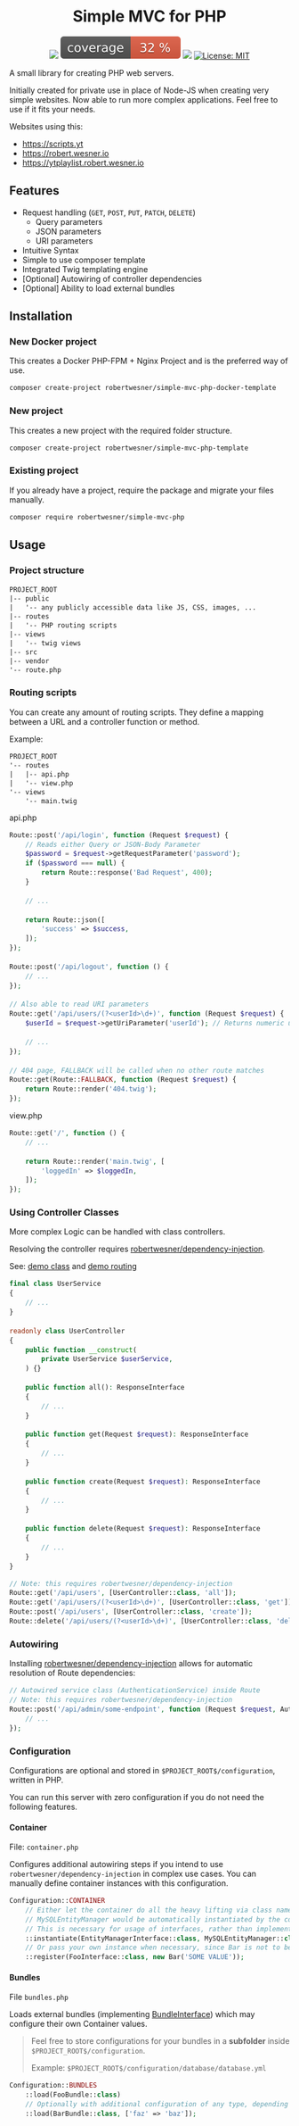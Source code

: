 <h1 align="center">
Simple MVC for PHP
</h1>

<div align="center">

![](https://github.com/RobertWesner/simple-mvc-php/actions/workflows/tests.yml/badge.svg)
![](https://raw.githubusercontent.com/RobertWesner/simple-mvc-php/image-data/coverage.svg)
![](https://img.shields.io/github/v/release/RobertWesner/simple-mvc-php)
[![License: MIT](https://img.shields.io/github/license/RobertWesner/simple-mvc-php)](../../raw/main/LICENSE.txt)

</div>

A small library for creating PHP web servers.

Initially created for private use in place of Node-JS when creating very simple websites.
Now able to run more complex applications.
Feel free to use if it fits your needs.

Websites using this:
- https://scripts.yt
- https://robert.wesner.io
- https://ytplaylist.robert.wesner.io

## Features

- Request handling (`GET`, `POST`, `PUT`, `PATCH`, `DELETE`)
  - Query parameters
  - JSON parameters
  - URI parameters
- Intuitive Syntax
- Simple to use composer template
- Integrated Twig templating engine
- [Optional] Autowiring of controller dependencies
- [Optional] Ability to load external bundles

## Installation

### New Docker project

This creates a Docker PHP-FPM + Nginx Project and is the preferred way of use.

```bash
composer create-project robertwesner/simple-mvc-php-docker-template
```

### New project

This creates a new project with the required folder structure.

```bash
composer create-project robertwesner/simple-mvc-php-template
```

### Existing project

If you already have a project, require the package and migrate your files manually.

```bash
composer require robertwesner/simple-mvc-php
```

## Usage

### Project structure

```
PROJECT_ROOT
|-- public
|   '-- any publicly accessible data like JS, CSS, images, ...
|-- routes
|   '-- PHP routing scripts
|-- views
|   '-- twig views
|-- src
|-- vendor
'-- route.php
```

### Routing scripts

You can create any amount of routing scripts.
They define a mapping between a URL and a controller function or method.

Example:

```
PROJECT_ROOT
'-- routes
|   |-- api.php
|   '-- view.php
'-- views
    '-- main.twig
```

api.php

```php
Route::post('/api/login', function (Request $request) {
    // Reads either Query or JSON-Body Parameter
    $password = $request->getRequestParameter('password');
    if ($password === null) {
        return Route::response('Bad Request', 400);
    }

    // ...
    
    return Route::json([
        'success' => $success,
    ]);
});

Route::post('/api/logout', function () {
    // ...
});

// Also able to read URI parameters
Route::get('/api/users/(?<userId>\d+)', function (Request $request) {
    $userId = $request->getUriParameter('userId'); // Returns numeric userId from capture group

    // ...
});

// 404 page, FALLBACK will be called when no other route matches
Route::get(Route::FALLBACK, function (Request $request) {
    return Route::render('404.twig');
});
```

view.php
```php
Route::get('/', function () {
    // ...

    return Route::render('main.twig', [
        'loggedIn' => $loggedIn,
    ]);
});
```

### Using Controller Classes

More complex Logic can be handled with class controllers.

Resolving the controller requires [robertwesner/dependency-injection](https://github.com/RobertWesner/dependency-injection).

See: [demo class](./tests/Route/Class/Controller/UserController.php) and [demo routing](./tests/Route/Class/routes/user.php)

```php
final class UserService
{
    // ...
}

readonly class UserController
{
    public function __construct(
        private UserService $userService,
    ) {}

    public function all(): ResponseInterface
    {
        // ...
    }

    public function get(Request $request): ResponseInterface
    {
        // ...
    }

    public function create(Request $request): ResponseInterface
    {
        // ...
    }

    public function delete(Request $request): ResponseInterface
    {
        // ...
    }
}
```

```php
// Note: this requires robertwesner/dependency-injection
Route::get('/api/users', [UserController::class, 'all']);
Route::get('/api/users/(?<userId>\d+)', [UserController::class, 'get']);
Route::post('/api/users', [UserController::class, 'create']);
Route::delete('/api/users/(?<userId>\d+)', [UserController::class, 'delete']);
```

### Autowiring

Installing [robertwesner/dependency-injection](https://github.com/RobertWesner/dependency-injection) allows for automatic resolution of Route dependencies:

```php
// Autowired service class (AuthenticationService) inside Route
// Note: this requires robertwesner/dependency-injection
Route::post('/api/admin/some-endpoint', function (Request $request, AuthenticationService $authenticationService) {
    // ...
});
```

### Configuration

Configurations are optional and stored in `$PROJECT_ROOT$/configuration`, written in PHP.

You can run this server with zero configuration if you do not need the following features.

#### Container 

File: `container.php`

Configures additional autowiring steps if you intend to use `robertwesner/dependency-injection` in complex use cases.
You can manually define container instances with this configuration.

```php
Configuration::CONTAINER
    // Either let the container do all the heavy lifting via class names,
    // MySQLEntityManager would be automatically instantiated by the container.
    // This is necessary for usage of interfaces, rather than implementations.
    ::instantiate(EntityManagerInterface::class, MySQLEntityManager::class)
    // Or pass your own instance when necessary, since Bar is not to be autowired.
    ::register(FooInterface::class, new Bar('SOME VALUE'));
```

#### Bundles

File `bundles.php`

Loads external bundles (implementing [BundleInterface](./src/Bundles/BundleInterface.php)) which may configure their own Container values.

> Feel free to store configurations for your bundles in a **subfolder** inside `$PROJECT_ROOT$/configuration`.
> 
> Example: `$PROJECT_ROOT$/configuration/database/database.yml`

```php
Configuration::BUNDLES
    ::load(FooBundle::class)
    // Optionally with additional configuration of any type, depending on the bundle.
    ::load(BarBundle::class, ['faz' => 'baz']);
```
